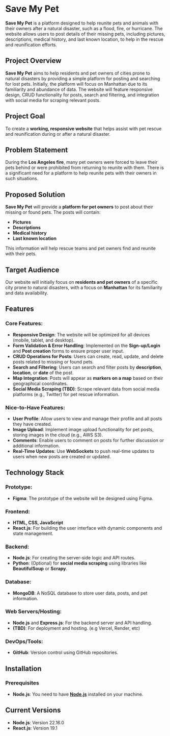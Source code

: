 # Save My Pet

**Save My Pet** is a platform designed to help reunite pets and animals with their owners after a natural disaster, such as a flood, fire, or hurricane. The website allows users to post details of their missing pets, including pictures, descriptions, medical history, and last known location, to help in the rescue and reunification efforts.

## Project Overview

**Save My Pet** aims to help residents and pet owners of cities prone to natural disasters by providing a simple platform for posting and searching for lost pets. Initially, the platform will focus on Manhattan due to its familiarity and abundance of data. The website will feature responsive design, CRUD functionality for posts, search and filtering, and integration with social media for scraping relevant posts.

## Project Goal

To create a **working, responsive website** that helps assist with pet rescue and reunification during or after a natural disaster.

## Problem Statement

During the **Los Angeles fire**, many pet owners were forced to leave their pets behind or were prohibited from returning to reunite with them. There is a significant need for a platform to help reunite pets with their owners in such situations.

## Proposed Solution

**Save My Pet** will provide a **platform for pet owners** to post about their missing or found pets. The posts will contain:
- **Pictures**
- **Descriptions**
- **Medical history**
- **Last known location**

This information will help rescue teams and pet owners find and reunite with their pets.

## Target Audience

Our website will initially focus on **residents and pet owners** of a specific city prone to natural disasters, with a focus on **Manhattan** for its familiarity and data availability.

## Features

### Core Features:
- **Responsive Design**: The website will be optimized for all devices (mobile, tablet, and desktop).
- **Form Validation & Error Handling**: Implemented on the **Sign-up/Login** and **Post creation** forms to ensure proper user input.
- **CRUD Operations for Posts**: Users can create, read, update, and delete posts related to missing or found pets.
- **Search and Filtering**: Users can search and filter posts by **description**, **location**, or **date** of the post.
- **Map Integration**: Posts will appear as **markers on a map** based on their geographical coordinates.
- **Social Media Scraping (TBD)**: Scrape relevant data from social media platforms (e.g., Twitter) for pet rescue information.

### Nice-to-Have Features:
- **User Profile**: Allow users to view and manage their profile and all posts they have created.
- **Image Upload**: Implement image upload functionality for pet posts, storing images in the cloud (e.g., AWS S3).
- **Comments**: Enable users to comment on posts for further discussion or additional information.
- **Real-Time Updates**: Use **WebSockets** to push real-time updates to users when new posts are created or updated.

## Technology Stack

### Prototype:
- **Figma**: The prototype of the website will be designed using Figma.

### Frontend:
- **HTML, CSS, JavaScript**
- **React.js**: For building the user interface with dynamic components and state management.

### Backend:
- **Node.js**: For creating the server-side logic and API routes.
- **Python**: (Optional) for **social media scraping** using libraries like **BeautifulSoup** or **Scrapy**.

### Database:
- **MongoDB**: A NoSQL database to store user data, posts, and pet information.

### Web Servers/Hosting:
- **Node.js** and **Express.js**: For the backend server and API handling.
- **(TBD)**: For deployment and hosting. (e.g Vercel, Render, etc)

### DevOps/Tools:
- **GitHub**: Version control using GitHub repositories.

## Installation

### Prerequisites
- **Node.js**: You need to have [**Node.js**](https://nodejs.org/en) installed on your machine.



## Current Versions
- **Node.js**: Version 22.16.0
- **React.js**: Version 19.1
